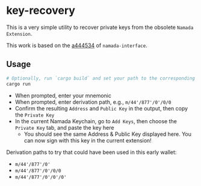 # key-recovery

This is a very simple utility to recover private keys from the obsolete `Namada Extension`.

This work is based on the [a444534](https://github.com/anoma/namada-interface/tree/a444534f181f48a93f8ffda1ea65bc7b41d310b6/) of `namada-interface`.

## Usage

```bash
# Optionally, run `cargo build` and set your path to the corresponding binary in `target/`
cargo run
```

- When prompted, enter your mnemonic
- When prompted, enter derivation path, e.g., `m/44'/877'/0'/0/0`
- Confirm the resulting `Address` and `Public Key` in the output, then copy the `Private Key`
- In the current Namada Keychain, go to `Add Keys`, then choose the `Private Key` tab, and paste the key here
  - You should see the same Address & Public Key displayed here. You can now sign with this key in the current extension!

Derivation paths to try that could have been used in this early wallet:

- `m/44'/877'/0'`
- `m/44'/877'/0'/0/0`
- `m/44'/877'/0'/0'/0'`
